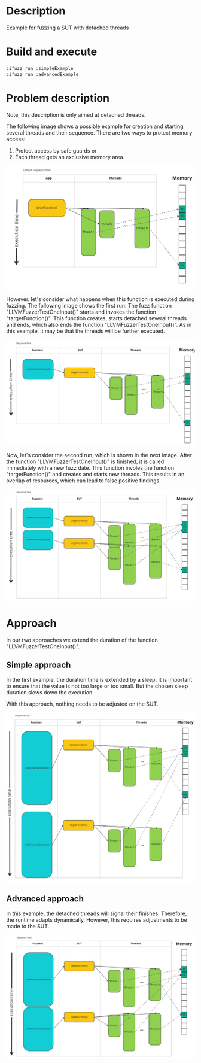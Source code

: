 # Description
Example for fuzzing a SUT with detached threads

# Build and execute
```
cifuzz run :simpleExample
cifuzz run :advancedExample
```
# Problem description

Note, this description is only aimed at detached threads.

The following image shows a possible example for creation and starting several threads and their sequence.
There are two ways to protect memory access:
1. Protect access by safe guards or
2. Each thread gets an exclusive memory area.

![Default sequence flow](/documentation/Default_sequence_flow.jpg)

However. let's consider what happens when this function is executed during fuzzing. The following image shows the first run. The fuzz function "LLVMFuzzerTestOneInput()" starts and invokes the function "targetFunction()". This function creates, starts detached several threads and ends, which also ends the function "LLVMFuzzerTestOneInput()". As in this example, it may be that the threads will be further executed.

![Sequence for the first run](/documentation/Fuzz_run_1.jpg)

Now, let's consider the second run, which is shown in the next image. After the function "LLVMFuzzerTestOneInput()" is finished, it is called immediately with a new fuzz date. This function involes the function "targetFunction()" and creates and starts new threads. This results in an overlap of resources, which can lead to false positive findings.

![Sequence for the second run](/documentation/Fuzz_run_2.jpg)

# Approach

In our two approaches we extend the duration of the function "LLVMFuzzerTestOneInput()".

## Simple approach

In the first example, the duration time is extended by a sleep. It is important to ensure that the value is not too large or too small. But the chosen sleep duration slows down the execution.

With this approach, nothing needs to be adjusted on the SUT. 

![Simple approach](/documentation/simpleApproach.jpg)

## Advanced approach

In this example, the detached threads will signal their finishes. Therefore, the runtime adapts dynamically. However, this requires adjustments to be made to the SUT.

![Simple approach](/documentation/advancedApproach.jpg)